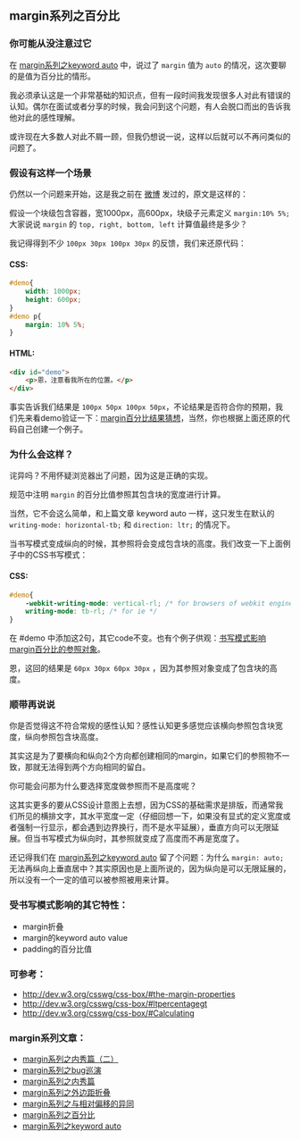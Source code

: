 ## margin系列之百分比

### 你可能从没注意过它

在 [margin系列之keyword auto](http://blog.doyoe.com/~posts/css/2013-11-29-margin%E7%B3%BB%E5%88%97%E4%B9%8Bkeyword%20auto.md) 中，说过了 `margin` 值为 `auto` 的情况，这次要聊的是值为百分比的情形。

我必须承认这是一个非常基础的知识点，但有一段时间我发现很多人对此有错误的认知。偶尔在面试或者分享的时候，我会问到这个问题，有人会脱口而出的告诉我他对此的感性理解。

或许现在大多数人对此不屑一顾，但我仍想说一说，这样以后就可以不再问类似的问题了。

### 假设有这样一个场景

仍然以一个问题来开始，这是我之前在 [微博](http://weibo.com/doyoe) 发过的，原文是这样的：

<!--more-->

假设一个块级包含容器，宽1000px，高600px，块级子元素定义 `margin:10% 5%;` 大家说说 `margin` 的 `top, right, bottom, left` 计算值最终是多少？

我记得得到不少 `100px 30px 100px 30px` 的反馈，我们来还原代码：

#### CSS:

```css
#demo{
	width: 1000px;
	height: 600px;
}
#demo p{
	margin: 10% 5%;
}
```

#### HTML:
```html
<div id="demo">
	<p>恩，注意看我所在的位置。</p>
</div>
```

事实告诉我们结果是 `100px 50px 100px 50px`，不论结果是否符合你的预期，我们先来看demo验证一下：[margin百分比结果猜想](//demo.doyoe.com/css/margin/percentage.htm)，当然，你也根据上面还原的代码自己创建一个例子。

### 为什么会这样？

诧异吗？不用怀疑浏览器出了问题，因为这是正确的实现。

规范中注明 `margin` 的百分比值参照其包含块的宽度进行计算。

当然，它不会这么简单，和上篇文章 keyword auto 一样，这只发生在默认的 `writing-mode: horizontal-tb;` 和 `direction: ltr;` 的情况下。

当书写模式变成纵向的时候，其参照将会变成包含块的高度。我们改变一下上面例子中的CSS书写模式：

#### CSS:

```css
#demo{
	-webkit-writing-mode: vertical-rl; /* for browsers of webkit engine */
	writing-mode: tb-rl; /* for ie */
}
```

在 #demo 中添加这2句，其它code不变。也有个例子供观：[书写模式影响margin百分比的参照对象](//demo.doyoe.com/css/margin/percentage2.htm)。

恩，这回的结果是 `60px 30px 60px 30px` ，因为其参照对象变成了包含块的高度。

### 顺带再说说

你是否觉得这不符合常规的感性认知？感性认知更多感觉应该横向参照包含块宽度，纵向参照包含块高度。

其实这是为了要横向和纵向2个方向都创建相同的margin，如果它们的参照物不一致，那就无法得到两个方向相同的留白。

你可能会问那为什么要选择宽度做参照而不是高度呢？

这其实更多的要从CSS设计意图上去想，因为CSS的基础需求是排版，而通常我们所见的横排文字，其水平宽度一定（仔细回想一下，如果没有显式的定义宽度或者强制一行显示，都会遇到边界换行，而不是水平延展），垂直方向可以无限延展。但当书写模式为纵向时，其参照就变成了高度而不再是宽度了。

还记得我们在 [margin系列之keyword auto](http://blog.doyoe.com/~posts/css/2013-11-29-margin%E7%B3%BB%E5%88%97%E4%B9%8Bkeyword%20auto.md) 留了个问题：为什么 `margin: auto;` 无法再纵向上垂直居中？其实原因也是上面所说的，因为纵向是可以无限延展的，所以没有一个一定的值可以被参照被用来计算。

### 受书写模式影响的其它特性：

* margin折叠
* margin的keyword auto value
* padding的百分比值

### 可参考：

* http://dev.w3.org/csswg/css-box/#the-margin-properties
* http://dev.w3.org/csswg/css-box/#ltpercentagegt
* http://dev.w3.org/csswg/css-box/#Calculating

### margin系列文章：

* [margin系列之内秀篇（二）](http://blog.doyoe.com/~posts/css/2013-12-14-margin%E7%B3%BB%E5%88%97%E4%B9%8B%E5%86%85%E7%A7%80%E7%AF%87%EF%BC%88%E4%BA%8C%EF%BC%89.md)
* [margin系列之bug巡演](http://blog.doyoe.com/~posts/css/2013-12-10-margin%E7%B3%BB%E5%88%97%E4%B9%8Bbug%E5%B7%A1%E6%BC%94.md)
* [margin系列之内秀篇](http://blog.doyoe.com/~posts/css/2013-12-06-margin%E7%B3%BB%E5%88%97%E4%B9%8B%E5%86%85%E7%A7%80%E7%AF%87.md)
* [margin系列之外边距折叠](http://blog.doyoe.com/~posts/css/2013-12-04-margin%E7%B3%BB%E5%88%97%E4%B9%8B%E5%A4%96%E8%BE%B9%E8%B7%9D%E6%8A%98%E5%8F%A0.md)
* [margin系列之与相对偏移的异同](http://blog.doyoe.com/~posts/css/2013-12-02-margin%E7%B3%BB%E5%88%97%E4%B9%8B%E4%B8%8E%E7%9B%B8%E5%AF%B9%E5%81%8F%E7%A7%BB%E7%9A%84%E5%BC%82%E5%90%8C.md)
* [margin系列之百分比](http://blog.doyoe.com/~posts/css/2013-11-30-margin%E7%B3%BB%E5%88%97%E4%B9%8B%E7%99%BE%E5%88%86%E6%AF%94.md)
* [margin系列之keyword auto](http://blog.doyoe.com/~posts/css/2013-11-29-margin%E7%B3%BB%E5%88%97%E4%B9%8Bkeyword%20auto.md)
